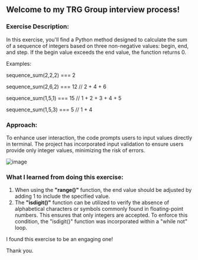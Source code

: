 
## Welcome to my TRG Group interview process!

### Exercise Description:

In this exercise, you'll find a Python method designed to calculate the sum of a sequence of integers based on three non-negative values: begin, end, and step. If the begin value exceeds the end value, the function returns 0.

Examples:

sequence_sum(2,2,2) === 2

sequence_sum(2,6,2) === 12 // 2 + 4 + 6

sequence_sum(1,5,1) === 15 // 1 + 2 + 3 + 4 + 5

sequence_sum(1,5,3) === 5 // 1 + 4

### Approach:
To enhance user interaction, the code prompts users to input values directly in terminal. 
The project has incorporated input validation to ensure users provide only integer values, minimizing the risk of errors. 

![image](https://github.com/AdiMosoiu93/TRG_Interview_Project/assets/130320111/b2dfde13-5f9d-4a83-9dcd-4a6e62cba33e)


### What I learned from doing this exercise:
1. When using the **"range()"** function, the end value should be adjusted by adding 1 to include the specified value.
2. The **"isdigit()"** function can be utilized to verify the absence of alphabetical characters or symbols commonly found in floating-point numbers. This ensures that only integers are accepted. To enforce this condition, the "isdigit()" function was incorporated within a "while not" loop.

I found this exercise to be an engaging one!

Thank you.
